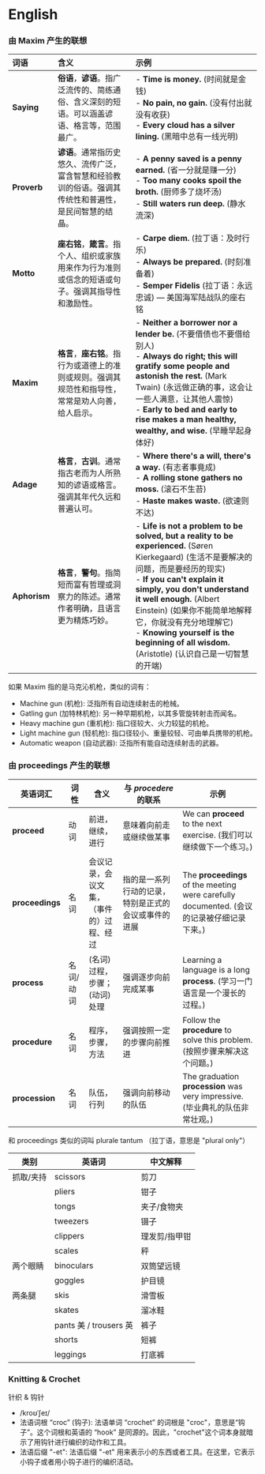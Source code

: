 # English

### 由 Maxim 产生的联想

| 词语         | 含义                                                         | 示例                                                         |
| :----------- | :----------------------------------------------------------- | :----------------------------------------------------------- |
| **Saying**   | **俗语**，**谚语**。指广泛流传的、简练通俗、含义深刻的短语。可以涵盖谚语、格言等，范围最广。 | - **Time is money.** (时间就是金钱) <br> - **No pain, no gain.** (没有付出就没有收获) <br> - **Every cloud has a silver lining.** (黑暗中总有一线光明) |
| **Proverb**  | **谚语**。通常指历史悠久、流传广泛，富含智慧和经验教训的俗语。强调其传统性和普遍性，是民间智慧的结晶。 | - **A penny saved is a penny earned.** (省一分就是赚一分) <br> - **Too many cooks spoil the broth.** (厨师多了烧坏汤) <br> - **Still waters run deep.** (静水流深) |
| **Motto**    | **座右铭**，**箴言**。指个人、组织或家族用来作为行为准则或信念的短语或句子。强调其指导性和激励性。 | - **Carpe diem.** (拉丁语：及时行乐) <br> - **Always be prepared.** (时刻准备着) <br> - **Semper Fidelis** (拉丁语：永远忠诚) — 美国海军陆战队的座右铭 |
| **Maxim**    | **格言**，**座右铭**。指行为或道德上的准则或规则。强调其规范性和指导性，常常是劝人向善，给人启示。 | - **Neither a borrower nor a lender be.** (不要借债也不要借给别人) <br> - **Always do right; this will gratify some people and astonish the rest.** (Mark Twain) (永远做正确的事，这会让一些人满意，让其他人震惊) <br> - **Early to bed and early to rise makes a man healthy, wealthy, and wise.** (早睡早起身体好) |
| **Adage**    | **格言**，**古训**。通常指古老而为人所熟知的谚语或格言。强调其年代久远和普遍认可。 | - **Where there's a will, there's a way.** (有志者事竟成) <br> - **A rolling stone gathers no moss.** (滚石不生苔) <br> - **Haste makes waste.** (欲速则不达) |
| **Aphorism** | **格言**，**警句**。指简短而富有哲理或洞察力的陈述。通常作者明确，且语言更为精炼巧妙。 | - **Life is not a problem to be solved, but a reality to be experienced.** (Søren Kierkegaard) (生活不是要解决的问题，而是要经历的现实) <br> - **If you can't explain it simply, you don't understand it well enough.** (Albert Einstein) (如果你不能简单地解释它，你就没有充分地理解它) <br>- **Knowing yourself is the beginning of all wisdom.** (Aristotle) (认识自己是一切智慧的开端) |

如果 Maxim 指的是马克沁机枪，类似的词有：

- Machine gun (机枪): 泛指所有自动连续射击的枪械。
- Gatling gun (加特林机枪): 另一种早期机枪，以其多管旋转射击而闻名。
- Heavy machine gun (重机枪): 指口径较大、火力较猛的机枪。
- Light machine gun (轻机枪): 指口径较小、重量较轻、可由单兵携带的机枪。
- Automatic weapon (自动武器): 泛指所有能自动连续射击的武器。

### 由 proceedings 产生的联想


| 英语词汇        | 词性      | 含义                                     | 与 *procedere* 的联系                                | 示例                                                         |
| --------------- | --------- | ---------------------------------------- | ---------------------------------------------------- | ------------------------------------------------------------ |
| **proceed**     | 动词      | 前进，继续，进行                         | 意味着向前走或继续做某事                             | We can **proceed** to the next exercise. (我们可以继续做下一个练习。) |
| **proceedings** | 名词      | 会议记录，会议文集，（事件的）过程、经过 | 指的是一系列行动的记录，特别是正式的会议或事件的进展 | The **proceedings** of the meeting were carefully documented. (会议的记录被仔细记录下来。) |
| **process**     | 名词/动词 | (名词) 过程，步骤；(动词) 处理           | 强调逐步向前完成某事                                 | Learning a language is a long **process**. (学习一门语言是一个漫长的过程。) |
| **procedure**   | 名词      | 程序，步骤，方法                         | 强调按照一定的步骤向前推进                           | Follow the **procedure** to solve this problem. (按照步骤来解决这个问题。) |
| **procession**  | 名词      | 队伍，行列                               | 强调向前移动的队伍                                   | The graduation **procession** was very impressive. (毕业典礼的队伍非常壮观。) |


和 proceedings 类似的词叫 plurale tantum （拉丁语，意思是 "plural only"）





| 类别      | 英语词                 | 中文解释      |
| --------- | ---------------------- | ------------- |
| 抓取/夹持 | scissors               | 剪刀          |
|           | pliers                 | 钳子          |
|           | tongs                  | 夹子/食物夹   |
|           | tweezers               | 镊子          |
|           | clippers               | 理发剪/指甲钳 |
|           | scales                 | 秤            |
| 两个眼睛  | binoculars             | 双筒望远镜    |
|           | goggles                | 护目镜        |
| 两条腿    | skis                   | 滑雪板        |
|           | skates                 | 溜冰鞋        |
|           | pants 美 / trousers 英 | 裤子          |
|           | shorts                 | 短裤          |
|           | leggings               | 打底裤        |


### Knitting & Crochet

针织 & 钩针

- /kroʊˈʃeɪ/
- 法语词根 “croc” (钩子): 法语单词 “crochet” 的词根是 "croc"，意思是“钩子”。这个词根和英语的 “hook” 是同源的。因此，"crochet"这个词本身就暗示了用钩针进行编织的动作和工具。
- 法语后缀 "-et": 法语后缀 "-et" 用来表示小的东西或者工具。在这里，它表示小钩子或者用小钩子进行的编织活动。

